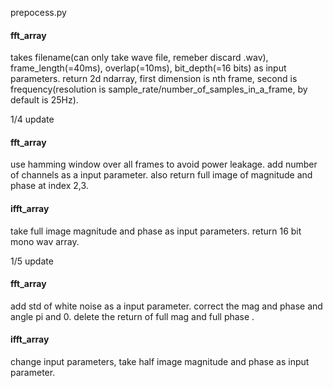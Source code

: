 prepocess.py

#### fft_array ####
takes filename(can only take wave file, remeber discard .wav), frame_length(=40ms), overlap(=10ms), bit_depth(=16 bits) as input parameters. 
return 2d ndarray, first dimension is nth frame, second is frequency(resolution is sample_rate/number_of_samples_in_a_frame, by default is 25Hz). 


1/4 update
#### fft_array ####
use hamming window over all frames to avoid power leakage. 
add number of channels as a input parameter. 
also return full image of magnitude and phase at index 2,3.

#### ifft_array ####
take full image magnitude and phase as input parameters.
return 16 bit mono wav array.

1/5 update

#### fft_array ####
add std of white noise as a input parameter.
correct the mag and phase and angle pi and 0.
delete the return of full mag and full phase .

#### ifft_array ####
change input parameters, take half image magnitude and phase as input parameter.
